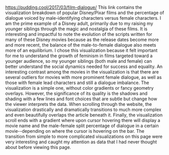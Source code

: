 https://pudding.cool/2017/03/film-dialogue/
This link contains the visualization breakdown of popular Disney/Pixar films and the percentage of dialogue voiced by male-identifying characters versus female characters. I am the prime example of a Disney adult, primarily due to my raising my younger siblings through the magic and nostalgia of these films. It is interesting and impactful to note the evolution of the scripts written for many of these Disney movies because as the release dates become more and more recent, the balance of the male-to-female dialogue also meets more of an equilibrium. I chose this visualization because it felt important for me to understand the growth of feminism in films targeted toward a younger audience, so my younger siblings (both male and female) can better understand the social dynamics needed for success and equality. An interesting contrast among the movies in the visualization is that there are several outliers for movies with more prominent female dialogue, as well as those with female lead characters and still a dialogue imbalance. The visualization is a simple one, without color gradients or fancy geometry overlays. However, the significance of its quality is the shadows and shading with a few lines and font choices that are subtle but change how the viewer interprets the data. When scrolling through the website, the visualization drastically and dramatically transitions to much more complex and even beautifully overlaps the article beneath it. Finally, the visualization scroll ends with a gradient where upon cursor hovering there will display a movie name and the male-female split percentage of dialogue in a certain movie--depending on where the cursor is hovering on the bar. The transition from simple to more complicated visualizations on this page were very interesting and caught my attention as data that I had never thought about before viewing this page.
